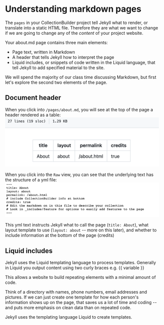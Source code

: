 # Understanding markdown pages

The `pages` in your CollectionBuilder project tell Jekyll what to render, or translate into a static HTML file. Therefore they are what we want to change if we are going to change any of the *content* of your project website. 

Your about.md page contains three main elements:
* Page text, written in Markdown
* A header that tells Jekyll how to interpret the page
* Liquid includes, or snippets of code written in the Liquid language, that tell Jekyll to add specified material to the site.

We will spend the majority of our class time discussing Markdown, but first let's explore the second two elements of the page.

## Document header
When you click into `/pages/about.md`, you will see at the top of the page a header rendered as a table:
![Image of a header in GitHub](/images/about-header.png)

When you click into the `Raw` view, you can see that the underlying text has the structure of a yml file:
![image of the yaml header of the about page in raw text](/images/about-header-raw.png)

This yml text instructs Jekyll what to call the page (`title: About`), what layout template to use (`layout: about` -- more on this later), and whether to include information at the bottom of the page (credits)

## Liquid includes



Jekyll uses the Liquid templating language to process templates. Generally in Liquid you output content using two curly braces e.g. {{ variable }} 

This allows a website to build repeating elements with a minimal amount of code. 

Think of a directory with names, phone numbers, email addresses and pictures. If we can just create one template for how each person's information shows up on the page, that saves us a lot of time and coding -- and puts more emphasis on clean data than on repeated code. 

Jekyll uses the templating language Liquid to create templates. 
